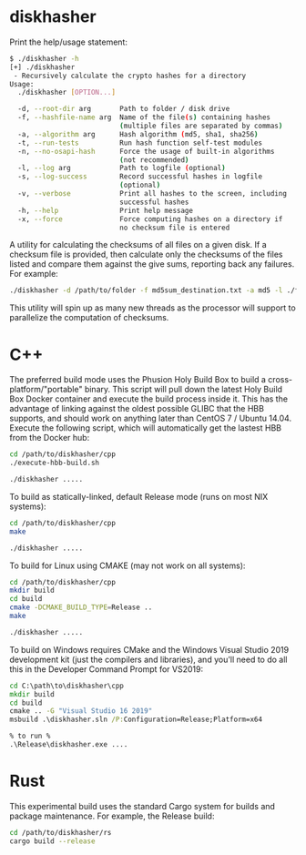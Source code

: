 # diskhasher

Print the help/usage statement:

```bash
$ ./diskhasher -h
[+] ./diskhasher
 - Recursively calculate the crypto hashes for a directory
Usage:
  ./diskhasher [OPTION...]

  -d, --root-dir arg       Path to folder / disk drive
  -f, --hashfile-name arg  Name of the file(s) containing hashes
                           (multiple files are separated by commas)
  -a, --algorithm arg      Hash algorithm (md5, sha1, sha256)
  -t, --run-tests          Run hash function self-test modules
  -n, --no-osapi-hash      Force the usage of built-in algorithms
                           (not recommended)
  -l, --log arg            Path to logfile (optional)
  -s, --log-success        Record successful hashes in logfile
                           (optional)
  -v, --verbose            Print all hashes to the screen, including
                           successful hashes
  -h, --help               Print help message
  -x, --force              Force computing hashes on a directory if
                           no checksum file is entered
```

A utility for calculating the checksums of all files on a given disk. If a checksum file is provided, then calculate only the checksums of the files listed and compare them against the give sums, reporting back any failures. For example:

```bash
./diskhasher -d /path/to/folder -f md5sum_destination.txt -a md5 -l ./failures.log
```

This utility will spin up as many new threads as the processor will support to parallelize the computation of checksums.

# C++

The preferred build mode uses the Phusion Holy Build Box to build a cross-platform/"portable" binary. This script will pull down the latest Holy Build Box Docker container and execute the build process inside it. This has the advantage of linking against the oldest possible GLIBC that the HBB supports, and should work on anything later than CentOS 7 / Ubuntu 14.04. Execute the following script, which will automatically get the lastest HBB from the Docker hub:

```bash
cd /path/to/diskhasher/cpp
./execute-hbb-build.sh

./diskhasher .....
```

To build as statically-linked, default Release mode (runs on most NIX systems):

```bash
cd /path/to/diskhasher/cpp
make

./diskhasher .....
```

To build for Linux using CMAKE (may not work on all systems):

```bash
cd /path/to/diskhasher/cpp
mkdir build
cd build
cmake -DCMAKE_BUILD_TYPE=Release ..
make

./diskhasher .....
```

To build on Windows requires CMake and the Windows Visual Studio 2019 development kit (just the compilers and libraries), and you'll need to do all this in the Developer Command Prompt for VS2019:

```cmd
cd C:\path\to\diskhasher\cpp
mkdir build
cd build
cmake .. -G "Visual Studio 16 2019"
msbuild .\diskhasher.sln /P:Configuration=Release;Platform=x64

% to run %
.\Release\diskhasher.exe ....
```

# Rust

This experimental build uses the standard Cargo system for builds and package maintenance. For example, the Release build:

```bash
cd /path/to/diskhasher/rs
cargo build --release
```